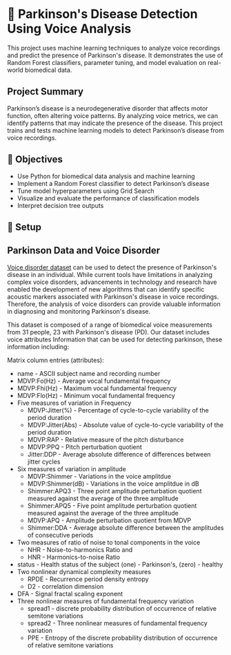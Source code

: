 # 🧠 Parkinson's Disease Detection Using Voice Analysis

This project uses machine learning techniques to analyze voice recordings and predict the presence of Parkinson's disease. It demonstrates the use of Random Forest classifiers, parameter tuning, and model evaluation on real-world biomedical data.

##  Project Summary

Parkinson’s disease is a neurodegenerative disorder that affects motor function, often altering voice patterns. By analyzing voice metrics, we can identify patterns that may indicate the presence of the disease. This project trains and tests machine learning models to detect Parkinson’s disease from voice recordings.

## 📌 Objectives
- Use Python for biomedical data analysis and machine learning
- Implement a Random Forest classifier to detect Parkinson’s disease
- Tune model hyperparameters using Grid Search
- Visualize and evaluate the performance of classification models
- Interpret decision tree outputs


## 🧰 Setup

## Parkinson Data and Voice Disorder

<a href=https://archive.ics.uci.edu/ml/datasets/parkinsons>Voice disorder dataset</a> can be used to detect the presence of Parkinson's disease in an individual. While current tools have limitations in analyzing complex voice disorders, advancements in technology and research have enabled the development of new algorithms that can identify specific acoustic markers associated with Parkinson's disease in voice recordings. Therefore, the analysis of voice disorders can provide valuable information in diagnosing and monitoring Parkinson's disease.



This dataset is composed of a range of biomedical voice measurements from 31 people, 23 with Parkinson's disease (PD).  Our dataset includes voice attributes Information that can be used for detecting parkinson, these information including:


Matrix column entries (attributes):  
- name - ASCII subject name and recording number
- MDVP:Fo(Hz) - Average vocal fundamental frequency
- MDVP:Fhi(Hz) - Maximum vocal fundamental frequency
- MDVP:Flo(Hz) - Minimum vocal fundamental frequency
- Five measures of variation in Frequency
    - MDVP:Jitter(%) - Percentage of cycle-to-cycle variability of the period duration
    - MDVP:Jitter(Abs) - Absolute value of cycle-to-cycle variability of the period duration
    - MDVP:RAP - Relative measure of the pitch disturbance
    - MDVP:PPQ - Pitch perturbation quotient
    - Jitter:DDP - Average absolute difference of differences between jitter cycles
- Six measures of variation in amplitude
    - MDVP:Shimmer - Variations in the voice amplitdue
    - MDVP:Shimmer(dB) - Variations in the voice amplitdue in dB
    - Shimmer:APQ3 - Three point amplitude perturbation quotient measured against the average of the three amplitude
    - Shimmer:APQ5 - Five point amplitude perturbation quotient measured against the average of the three amplitude
    - MDVP:APQ - Amplitude perturbation quotient from MDVP
    - Shimmer:DDA - Average absolute difference between the amplitudes of consecutive periods
- Two measures of ratio of noise to tonal components in the voice
    - NHR - Noise-to-harmonics Ratio and 
    - HNR - Harmonics-to-noise Ratio
- status - Health status of the subject (one) - Parkinson's, (zero) - healthy
- Two nonlinear dynamical complexity measures
    - RPDE - Recurrence period density entropy
    - D2 - correlation dimension
- DFA - Signal fractal scaling exponent
- Three nonlinear measures of fundamental frequency variation
    - spread1 - discrete probability distribution of occurrence of relative semitone variations
    - spread2 - Three nonlinear measures of fundamental frequency variation
    - PPE - Entropy of the discrete probability distribution of occurrence of relative semitone variations
